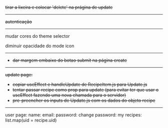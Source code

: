 ~~tirar a lixeira e colocar 'delete' na prágina de update~~

---

~~autenticação~~

---

mudar cores do theme selector

diminuir opacidade do mode icon

---

- ~~dar margem embaixo do botao submit na página create~~

---

~~update page:~~

- ~~copiar useEffect e handleUpdate de RecipeItem.js para Update.js~~
- ~~tentar passar recipe como prop para update (para evitar ter que usar o useEffect fazendo uma nova chamada para o servidor)~~
- ~~pre-preencher os inputs de Update.js com os dados do objeto recipe~~

---

user page:
name:
email:
password:
change password:
my recipes: list.map(uid = recipe.uid)
